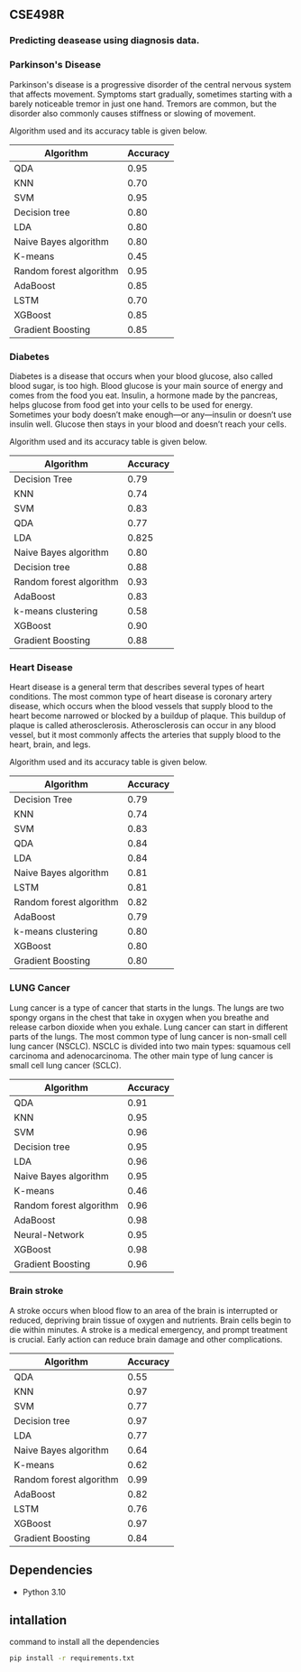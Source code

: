 ## CSE498R
### Predicting deasease using diagnosis data.
### Parkinson's Disease
Parkinson's disease is a progressive disorder of the central nervous system that affects movement. Symptoms start gradually, sometimes starting with a barely noticeable tremor in just one hand. Tremors are common, but the disorder also commonly causes stiffness or slowing of movement.

Algorithm used and its accuracy table is given below.

| Algorithm | Accuracy |
|-----------|----------|
| QDA |0.95 |
| KNN | 0.70|
| SVM | 0.95 |
| Decision tree| 0.80 |
|LDA|0.80|
|Naive Bayes algorithm|0.80|
|K-means|0.45|
|Random forest algorithm|0.95|
|AdaBoost|0.85|
|LSTM|0.70|
|XGBoost|0.85|
|Gradient Boosting|0.85|

### Diabetes
Diabetes is a disease that occurs when your blood glucose, also called blood sugar, is too high. Blood glucose is your main source of energy and comes from the food you eat. Insulin, a hormone made by the pancreas, helps glucose from food get into your cells to be used for energy. Sometimes your body doesn’t make enough—or any—insulin or doesn’t use insulin well. Glucose then stays in your blood and doesn’t reach your cells.

Algorithm used and its accuracy table is given below.

| Algorithm | Accuracy |
|-----------|----------|
| Decision Tree | 0.79 |
| KNN | 0.74 |
| SVM | 0.83 |
| QDA | 0.77 |
|LDA|0.825|
|Naive Bayes algorithm|0.80|
| Decision tree|0.88|
|Random forest algorithm|0.93|
|AdaBoost|0.83|
|k-means clustering|0.58|
|XGBoost|0.90|
|Gradient Boosting|0.88|


### Heart Disease
Heart disease is a general term that describes several types of heart conditions. The most common type of heart disease is coronary artery disease, which occurs when the blood vessels that supply blood to the heart become narrowed or blocked by a buildup of plaque. This buildup of plaque is called atherosclerosis. Atherosclerosis can occur in any blood vessel, but it most commonly affects the arteries that supply blood to the heart, brain, and legs.

Algorithm used and its accuracy table is given below.

| Algorithm | Accuracy |
|-----------|----------|
| Decision Tree | 0.79 |
| KNN | 0.74 |
| SVM | 0.83 |
| QDA | 0.84 |
|LDA|0.84|
|Naive Bayes algorithm|0.81|
|LSTM |0.81|
|Random forest algorithm|0.82|
|AdaBoost|0.79|
|k-means clustering|0.80|
|XGBoost|0.80|
|Gradient Boosting|0.80|
### LUNG Cancer
Lung cancer is a type of cancer that starts in the lungs. The lungs are two spongy organs in the chest that take in oxygen when you breathe and release carbon dioxide when you exhale. Lung cancer can start in different parts of the lungs. The most common type of lung cancer is non-small cell lung cancer (NSCLC). NSCLC is divided into two main types: squamous cell carcinoma and adenocarcinoma. The other main type of lung cancer is small cell lung cancer (SCLC).

| Algorithm | Accuracy |
|-----------|----------|
| QDA |0.91 |
| KNN | 0.95|
| SVM | 0.96 |
| Decision tree| 0.95 |
|LDA|0.96|
|Naive Bayes algorithm|0.95|
|K-means|0.46|
|Random forest algorithm|0.96|
|AdaBoost|0.98|
|Neural-Network|0.95|
|XGBoost|0.98|
|Gradient Boosting|0.96|

### Brain stroke 
A stroke occurs when blood flow to an area of the brain is interrupted or reduced, depriving brain tissue of oxygen and nutrients. Brain cells begin to die within minutes. A stroke is a medical emergency, and prompt treatment is crucial. Early action can reduce brain damage and other complications.

| Algorithm | Accuracy |
|-----------|----------|
| QDA |0.55 |
| KNN | 0.97|
| SVM | 0.77 |
| Decision tree| 0.97 |
|LDA|0.77|
|Naive Bayes algorithm|0.64|
|K-means|0.62|
|Random forest algorithm|0.99|
|AdaBoost|0.82|
|LSTM|0.76|
|XGBoost|0.97|
|Gradient Boosting|0.84|

Dependencies
------------
* Python 3.10

intallation
-----------
command to install all the dependencies
```bash
pip install -r requirements.txt
```


